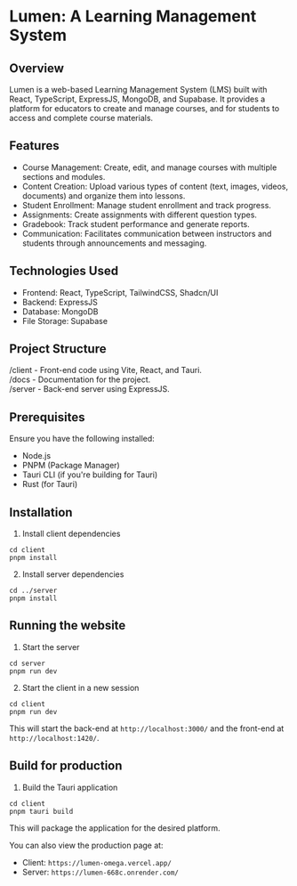 # Lumen: A Learning Management System
## Overview
Lumen is a web-based Learning Management System (LMS) built with React, TypeScript, ExpressJS, MongoDB, and Supabase. It provides a platform for educators to create and manage courses, and for students to access and complete course materials.

## Features
- Course Management: Create, edit, and manage courses with multiple sections and modules.
- Content Creation: Upload various types of content (text, images, videos, documents) and organize them into lessons.
- Student Enrollment: Manage student enrollment and track progress.
- Assignments: Create assignments with different question types.
- Gradebook: Track student performance and generate reports.
- Communication: Facilitates communication between instructors and students through announcements and messaging.
  
## Technologies Used
- Frontend: React, TypeScript, TailwindCSS, Shadcn/UI
- Backend: ExpressJS
- Database: MongoDB
- File Storage: Supabase

## Project Structure

/client - Front-end code using Vite, React, and Tauri.  
/docs - Documentation for the project.  
/server - Back-end server using ExpressJS.  

## Prerequisites

Ensure you have the following installed:

- Node.js
- PNPM (Package Manager)
- Tauri CLI (if you're building for Tauri)
- Rust (for Tauri)

## Installation

1. Install client dependencies

```
cd client
pnpm install
```

2. Install server dependencies

```
cd ../server
pnpm install
```

## Running the website

1. Start the server

```
cd server
pnpm run dev
```

2. Start the client in a new session

```
cd client
pnpm run dev
```

This will start the back-end at `http://localhost:3000/` and the front-end at `http://localhost:1420/`.

## Build for production

1. Build the Tauri application

```
cd client
pnpm tauri build
```

This will package the application for the desired platform.

You can also view the production page at:

- Client: `https://lumen-omega.vercel.app/`
- Server: `https://lumen-668c.onrender.com/`
